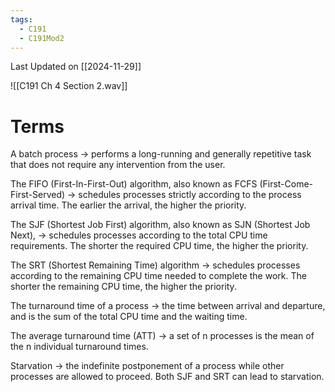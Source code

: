 ```yaml
---
tags:
  - C191
  - C191Mod2
---
```

Last Updated on [[2024-11-29]]

![[C191 Ch 4 Section 2.wav]]

# Terms


A batch process → performs a long-running and generally repetitive task that does not require any intervention from the user.

The FIFO (First-In-First-Out) algorithm, also known as FCFS (First-Come-First-Served) → schedules processes strictly according to the process arrival time. The earlier the arrival, the higher the priority.

The SJF (Shortest Job First) algorithm, also known as SJN (Shortest Job Next), → schedules processes according to the total CPU time requirements. The shorter the required CPU time, the higher the priority.

The SRT (Shortest Remaining Time) algorithm → schedules processes according to the remaining CPU time needed to complete the work. The shorter the remaining CPU time, the higher the priority.

The turnaround time of a process → the time between arrival and departure, and is the sum of the total CPU time and the waiting time.

The average turnaround time (ATT) → a set of n processes is the mean of the n individual turnaround times.

Starvation → the indefinite postponement of a process while other processes are allowed to proceed. Both SJF and SRT can lead to starvation.